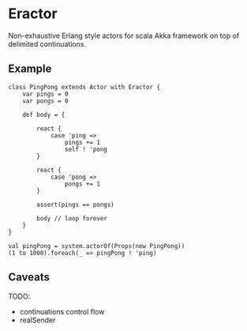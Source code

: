 Eractor
=======

Non-exhaustive Erlang style actors for scala Akka framework on top of delimited continuations.

## Example

    class PingPong extends Actor with Eractor {
        var pings = 0
        var pongs = 0

        def body = {

            react {
                case 'ping =>
                    pings += 1
                    self ! 'pong
            }

            react {
                case 'pong =>
                    pongs += 1
            }

            assert(pings == pongs)

            body // loop forever
        }
    }

    val pingPong = system.actorOf(Props(new PingPong))
    (1 to 1000).foreach(_ => pingPong ! 'ping)

## Caveats

TODO:

* continuations control flow
* realSender